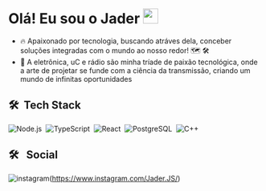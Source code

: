 <h1 align="left">Olá! Eu sou o Jader <img src="https://raw.githubusercontent.com/kaueMarques/kaueMarques/master/hi.gif" height="30px"> </h1>

- 🔥 Apaixonado por tecnologia, buscando atráves dela, conceber soluções integradas com o mundo ao nosso redor! 🗺 🛠
- 🗼 A eletrônica, uC e rádio são minha tríade de paixão tecnológica, onde a arte de projetar se funde com a ciência da transmissão, criando um mundo de infinitas oportunidades

## 🛠 &nbsp;Tech Stack

![Node.js](https://img.shields.io/badge/Node.js-43853D?style=for-the-badge&logo=node.js&logoColor=white)&nbsp;
![TypeScript](https://img.shields.io/badge/TypeScript-007ACC?style=for-the-badge&logo=typescript&logoColor=white)&nbsp;
![React](https://img.shields.io/badge/React-20232A?style=for-the-badge&logo=react&logoColor=61DAFB)&nbsp;
![PostgreSQL](https://img.shields.io/badge/-PostgreSQL-05122A?style=flat&logo=postgresql)&nbsp;
![C++](https://img.shields.io/badge/C%2B%2B-00599C?style=for-the-badge&logo=c%2B%2B&logoColor=white)&nbsp;


## 🛠 &nbsp; Social
![instagram](https://img.shields.io/badge/Instagram-E4405F?style=for-the-badge&logo=instagram&logoColor=white)(https://www.instagram.com/Jader.JS/)&nbsp;

